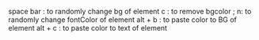 space bar : to randomly change bg of element
c : to remove bgcolor ;
n: to randomly change fontColor of element
alt + b  : to paste color to BG of element
alt + c : to paste color to text of element
